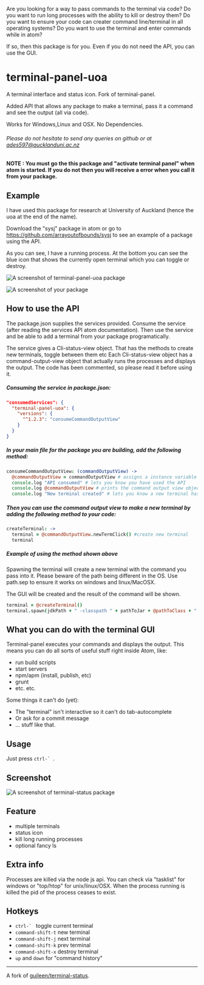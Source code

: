 Are you looking for a way to pass commands to the terminal via code? Do you want to run long processes with the ability to
kill or destroy them? Do you want to ensure your code can creater command line/terminal in all operating systems? Do you want
to use the terminal and enter commands while in atom?

If so, then this package is for you. Even if you do not need the API, you can use the GUI.

terminal-panel-uoa
==============

 A terminal interface and status icon. Fork of terminal-panel.

 Added API that allows any package to make a terminal, pass it a command
 and see the output (all via code).

 Works for Windows,Linux and OSX. No Dependencies.

###### Please do not hesitate to send any queries on github or at ades597@aucklanduni.ac.nz

#### NOTE : You must go the this package and "activate terminal panel" when atom is started. If you do not then you will receive a error when you call it from your package.

## Example

I have used this package for research at University of Auckland (hence the uoa at the end of the name).

Download the "sysj" package in atom or go to https://github.com/arrayoutofbounds/sysj to see an example of a package using the API.

As you can see, I have a running process. At the bottom you can see the blue icon that shows the currently open terminal which
you can toggle or destroy.

![A screenshot of terminal-panel-uoa package](https://imgflip.com/gif/y82lo)

![A screenshot of your package](http://i.imgur.com/NMCKks0.png)


## How to use the API

The package.json supplies the services provided. Consume the service (after reading the services API atom documentation).
Then use the service and be able to add a terminal from your package programatically.

The service gives a Cli-status-view object. That has the methods to create new terminals, toggle between them etc
Each Cli-status-view object has a command-output-view object that actually runs the processes and displays the output.
The code has been commented, so please read it before using it.  


##### Consuming the service in package.json:

```json
"consumedServices": {
  "terminal-panel-uoa": {
    "versions": {
      "^1.2.3": "consumeCommandOutputView"
    }
  }
}
```

##### In your main file for the package you are building, add the following method:

```coffee
consumeCommandOutputView: (commandOutputView) ->
  @commandOutputView = commandOutputView # assigns a instance variable
  console.log "API consumed" # lets you know you have used the API
  console.log @commandOutputView # prints the command output view object in the log
  console.log "New terminal created" # lets you know a new terminal has been created
```

##### Then you can use the command output view to make a new terminal by adding the following method to your code:

```coffee
createTerminal: ->
  terminal = @commandOutputView.newTermClick() #create new terminal
  terminal
```

##### Example of using the method shown above

Spawning the terminal will create a new terminal with the command you pass into it. Please beware of the path
being different in the OS. Use path.sep to ensure it works on windows and linux/MacOSX.

The GUI will be created and the result of the command will be shown.

```coffee
terminal = @createTerminal()
terminal.spawn(jdkPath + " -classpath " + pathToJar + @pathToClass + " com.systemj.SystemJRunner " + filePath,"java",["-classpath", "" + pathToJar + @pathToClass , 'com.systemj.SystemJRunner',"" + filePath])
```


## What you can do with the terminal GUI

Terminal-panel executes your commands and displays the output. This means you can do all sorts of useful stuff right inside Atom, like:
* run build scripts
* start servers
* npm/apm (install, publish, etc)
* grunt
* etc. etc.

Some things it can't do (yet):
* The "terminal" isn't interactive so it can't do tab-autocomplete
* Or ask for a commit message
* ... stuff like that.

## Usage
Just press ``ctrl-` ``.

## Screenshot

![A screenshot of terminal-status package](https://raw.githubusercontent.com/thedaniel/terminal-panel/master/terminal-demo.gif)

## Feature

* multiple terminals
* status icon
* kill long running processes
* optional fancy ls

## Extra info

Processes are killed via the node js api. You can check via "tasklist" for windows or "top/htop" for unix/linux/OSX.
When the process running is killed the pid of the process ceases to exist.

## Hotkeys

* ``ctrl-` `` toggle current terminal
* `command-shift-t` new terminal
* `command-shift-j` next terminal
* `command-shift-k` prev terminal
* `command-shift-x` destroy terminal
* `up` and `down` for "command history"

---
A fork of [guileen/terminal-status](https://github.com/guileen/terminal-status).
